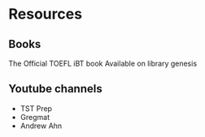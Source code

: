 # Resources

## Books
The Official TOEFL iBT book
Available on library genesis

## Youtube channels
- TST Prep 
- Gregmat
- Andrew Ahn
